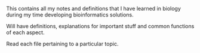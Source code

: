This contains all my notes and definitions that I have learned in biology during my time developing bioinformatics solutions.

Will have definitions, explanations for important stuff and common functions of each aspect.

Read each file pertaining to a particular topic.
